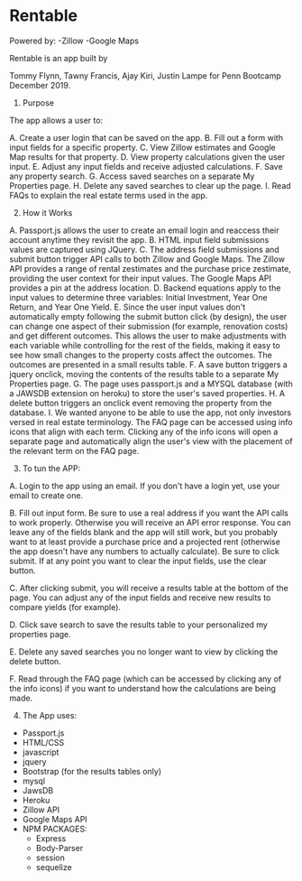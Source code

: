 # Rentable

Powered by: 
-Zillow 
-Google Maps 

Rentable is an app built by 

Tommy Flynn, Tawny Francis, Ajay Kiri, Justin Lampe for Penn Bootcamp December 2019. 

1. Purpose

The app allows a user to:

A. Create a user login that can be saved on the app. 
B. Fill out a form with input fields for a specific property. 
C. View Zillow estimates and Google Map results for that property. 
D. View property calculations given the user input. 
E. Adjust any input fields and receive adjusted calculations. 
F. Save any property search. 
G. Access saved searches on a separate My Properties page. 
H. Delete any saved searches to clear up the page. 
I. Read FAQs to explain the real estate terms used in the app. 

2. How it Works 

A. Passport.js allows the user to create an email login and reaccess their account anytime they revisit the app. 
B. HTML input field submissions values are captured using JQuery. 
C. The address field submissions and submit button trigger API calls to both Zillow and Google Maps. The Zillow API provides a range of rental zestimates and the purchase price zestimate, providing the user context for their input values. The Google Maps API provides a pin at the address location. 
D. Backend equations apply to the input values to determine three variables: Initial Investment, Year One Return, and Year One Yield. 
E. Since the user input values don't automatically empty following the submit button click (by design), the user can change one aspect of their submission (for example, renovation costs) and get different outcomes. This allows the user to make adjustments with each variable while controlling for the rest of the fields, making it easy to see how small changes to the property costs affect the outcomes. The outcomes are presented in a small results table.
F. A save button triggers a jquery onclick, moving the contents of the results table to a separate My Properties page. 
G. The page uses passport.js and a MYSQL database (with a JAWSDB extension on heroku) to store the user's saved properties. 
H. A delete button triggers an onclick event removing the property from the database. 
I. We wanted anyone to be able to use the app, not only investors versed in real estate terminology. The FAQ page can be accessed using info icons that align with each term. Clicking any of the info icons will open a separate page and automatically align the user's view with the placement of the relevant term on the FAQ page. 

3. To tun the APP: 

A. Login to the app using an email. If you don't have a login yet, use your email to create one. 

B. Fill out input form. Be sure to use a real address if you want the API calls to work properly. Otherwise you will receive an API error response. You can leave any of the fields blank and the app will still work, but you probably want to at least provide a purchase price and a projected rent (otherwise the app doesn't have any numbers to actually calculate). Be sure to click submit. If at any point you want to clear the input fields, use the clear button. 

C. After clicking submit, you will receive a results table at the bottom of the page. You can adjust any of the input fields and receive new results to compare yields (for example). 

D. Click save search to save the results table to your personalized my properties page. 

E. Delete any saved searches you no longer want to view by clicking the delete button. 

F. Read through the FAQ page (which can be accessed by clicking any of the info icons) if you want to understand how the calculations are being made. 

4. The App uses: 
- Passport.js 
- HTML/CSS
- javascript
- jquery
- Bootstrap (for the results tables only)
- mysql 
- JawsDB 
- Heroku 
- Zillow API 
- Google Maps API 
- NPM PACKAGES:
    - Express 
    - Body-Parser  
    - session 
    - sequelize 